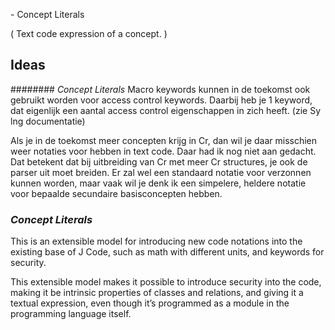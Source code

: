 ﻿\- Concept Literals

( Text code expression of a concept. )
## **Ideas**


######## *Concept Literals*
Macro keywords kunnen in de toekomst ook gebruikt worden voor access control keywords. Daarbij heb je 1 keyword, dat eigenlijk een aantal access control eigenschappen in zich heeft. (zie Sy lng documentatie)

Als je in de toekomst meer concepten krijg in Cr, dan wil je daar misschien weer notaties voor hebben in text code. Daar had ik nog niet aan gedacht. Dat betekent dat bij uitbreiding van Cr met meer Cr structures, je ook de parser uit moet breiden. Er zal wel een standaard notatie voor verzonnen kunnen worden, maar vaak wil je denk ik een simpelere, heldere notatie voor bepaalde secundaire basisconcepten hebben.



### ***Concept Literals***
This is an extensible model for introducing new code notations into the existing base of J Code, such as math with different units, and keywords for security.

This extensible model makes it possible to introduce security into the code, making it be intrinsic properties of classes and relations, and giving it a textual expression, even though it’s programmed as a module in the programming language itself.

